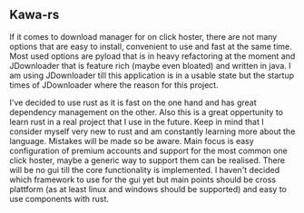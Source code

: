 ## Kawa-rs

If it comes to download manager for on click hoster, there are not many options
that are easy to install, convenient to use and fast at the same time. Most
used options are pyload that is in heavy refactoring at the moment and
JDownloader that is feature rich (maybe even bloated) and written in java. I am
using JDownloader till this application is in a usable state but
the startup times of JDownloader where the reason for this project.

I've decided to use rust as it is fast on the one hand and has great dependency
management on the other. Also this is a great oppertunity to learn rust in
a real project that I use in the future. Keep in mind that I consider myself
very new to rust and am constantly learning more about the language. Mistakes
will be made so be aware. Main focus is easy configuration of premium accounts
and support for the most common one click hoster, maybe a generic way to
support them can be realised. There will be no gui till the core functionality
is implemented. I haven't decided which framework to use for the gui yet but
main points should be cross plattform (as at least linux and windows should be
supported) and easy to use components with rust.

